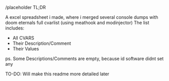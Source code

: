 /placeholder TL;DR

A excel spreadsheet i made, where i merged several console dumps with doom eternals full cvarlist (using meathook and modinjector)
The list includes:
- All CVARS
- Their Description/Comment
- Their Values

ps.
Some Descriptions/Comments are empty, because id software didnt set any

TO-DO:
Will make this readme more detailed later
